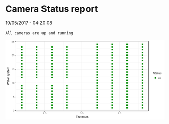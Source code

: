 Camera Status report
================
19/05/2017 - 04:20:08

    All cameras are up and running

![](camreport_files/figure-markdown_github/unnamed-chunk-2-1.png)
